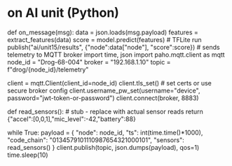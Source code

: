 # on AI unit (Python)
def on_message(msg):
    data = json.loads(msg.payload)
    features = extract_features(data)
    score = model.predict(features)  # TFLite run
    publish("ai/unit15/results", 
    {"node":data["node"], "score":score})
    # sends telemetry to MQTT broker
import time, json
import paho.mqtt.client as mqtt
node_id = "Drog-68-004"
broker = "192.168.1.10"
topic = f"drog/{node_id}/telemetry"

client = mqtt.Client(client_id=node_id)
client.tls_set()  # set certs or use secure broker config
client.username_pw_set(username="device", password="jwt-token-or-password")
client.connect(broker, 8883)

def read_sensors():
    # stub - replace with actual sensor reads
    return {"accel":[0,0,1],"mic_level":-42,"battery":88}

while True:
    payload = {
      "node": node_id,
      "ts": int(time.time()*1000),
      "code_chain": "0134579101110987654321000101",
      "sensors": read_sensors()
    }
    client.publish(topic, json.dumps(payload), qos=1)
    time.sleep(10)
